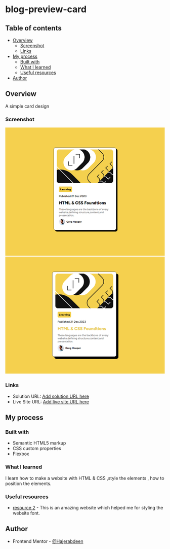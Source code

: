 # blog-preview-card

## Table of contents

- [Overview](#overview)
  - [Screenshot](#screenshot)
  - [Links](#links)
- [My process](#my-process)
  - [Built with](#built-with)
  - [What I learned](#what-i-learned)
  - [Useful resources](#useful-resources)
- [Author](#author)


## Overview
A simple card design 
### Screenshot

![](./screenshots/Capture.PNG)
![](./screenshots/active%20capture.PNG)

### Links

- Solution URL: [Add solution URL here](https://github.com/Hajerabdeen/blog-preview-card)
- Live Site URL: [Add live site URL here](https://hajerabdeen.github.io/blog-preview-card/)


## My process

### Built with

- Semantic HTML5 markup
- CSS custom properties
- Flexbox

### What I learned

I learn how to make a website with HTML & CSS ,style the elements , how to position the elements. 


### Useful resources

- [resource 2](https://fonts.google.com/specimen/Bai+Jamjuree) - This is an amazing website which helped me for styling the website font.

## Author
- Frontend Mentor - [@Hajerabdeen](https://www.frontendmentor.io/profile/Hajerabdeen)


